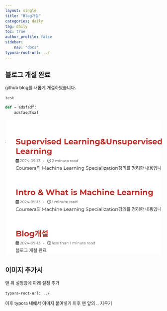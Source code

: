 ```yaml
---
layout: single
title: "Blog개설"
categories: daily
tag: daily
toc: true
author_profile: false
sidebar:
    nav: "docs"
typora-root-url: ../
---
```


## 블로그 개설 완료

github blog를 새롭게 개설하였습니다.



`test`

```python
def = adsfadf:
    adsfasdfsaf
```

![image-20240914004902475](/images/2024-09-13-Blog개설/image-20240914004902475.png)

## 이미지 추가시

맨 위 설정창에 아래 설정 추가

`typora-root-url: ../`

이후 typora 내에서 이미지 붙여넣기 이후 맨 앞의 .. 지우기
